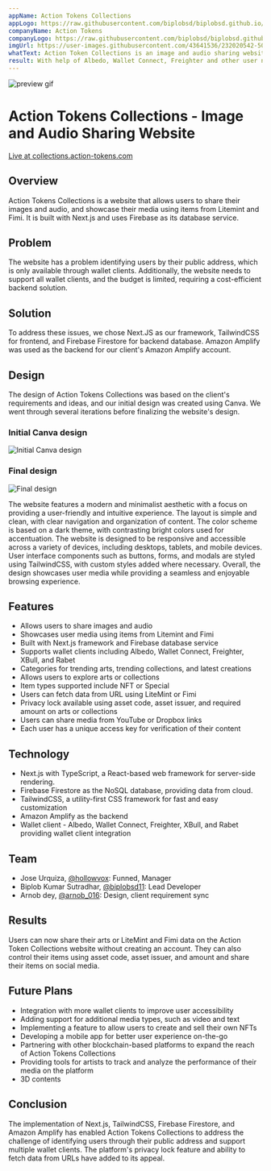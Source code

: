 ```yaml
---
appName: Action Tokens Collections
appLogo: https://raw.githubusercontent.com/biplobsd/biplobsd.github.io/data/images/logos/action-tokens.png
companyName: Action Tokens
companyLogo: https://raw.githubusercontent.com/biplobsd/biplobsd.github.io/data/images/logos/action-tokens.png
imgUrl: https://user-images.githubusercontent.com/43641536/232020542-503e6a6d-16da-4a3e-bfc1-7e10e5c5237a.png
whatText: Action Token Collections is an image and audio sharing website that stellar integrated.
result: With help of Albedo, Wallet Connect, Freighter and other user no need to create account
---
```


![preview gif](https://user-images.githubusercontent.com/43641536/232020542-503e6a6d-16da-4a3e-bfc1-7e10e5c5237a.png)

# Action Tokens Collections - Image and Audio Sharing Website

<a href="https://collections.action-tokens.com/">Live at collections.action-tokens.com</a>

## Overview

Action Tokens Collections is a website that allows users to share their images and audio, and showcase their media using items from Litemint and Fimi. It is built with Next.js and uses Firebase as its database service.

## Problem

The website has a problem identifying users by their public address, which is only available through wallet clients. Additionally, the website needs to support all wallet clients, and the budget is limited, requiring a cost-efficient backend solution.

## Solution

To address these issues, we chose Next.JS as our framework, TailwindCSS for frontend, and Firebase Firestore for backend database. Amazon Amplify was used as the backend for our client's Amazon Amplify account.

## Design

The design of Action Tokens Collections was based on the client's requirements and ideas, and our initial design was created using Canva. We went through several iterations before finalizing the website's design.

### Initial Canva design

![Initial Canva design](https://user-images.githubusercontent.com/43641536/232142586-754f13ff-ed77-4d34-8704-e50c50e921d0.jpeg)

### Final design

![Final design](https://user-images.githubusercontent.com/43641536/232143473-90377100-53cc-4146-82f0-294b096a8d8c.png)

The website features a modern and minimalist aesthetic with a focus on providing a user-friendly and intuitive experience. The layout is simple and clean, with clear navigation and organization of content. The color scheme is based on a dark theme, with contrasting bright colors used for accentuation. The website is designed to be responsive and accessible across a variety of devices, including desktops, tablets, and mobile devices. User interface components such as buttons, forms, and modals are styled using TailwindCSS, with custom styles added where necessary. Overall, the design showcases user media while providing a seamless and enjoyable browsing experience.

## Features

- Allows users to share images and audio
- Showcases user media using items from Litemint and Fimi
- Built with Next.js framework and Firebase database service
- Supports wallet clients including Albedo, Wallet Connect, Freighter, XBull, and Rabet
- Categories for trending arts, trending collections, and latest creations
- Allows users to explore arts or collections
- Item types supported include NFT or Special
- Users can fetch data from URL using LiteMint or Fimi
- Privacy lock available using asset code, asset issuer, and required amount on arts or collections
- Users can share media from YouTube or Dropbox links
- Each user has a unique access key for verification of their content

## Technology

- Next.js with TypeScript, a React-based web framework for server-side rendering.
- Firebase Firestore as the NoSQL database, providing data from cloud.
- TailwindCSS, a utility-first CSS framework for fast and easy customization
- Amazon Amplify as the backend
- Wallet client - Albedo, Wallet Connect, Freighter, XBull, and Rabet providing wallet client integration

## Team

- Jose Urquiza, <a href='https://twitter.com/@hollowvox'>@hollowvox</a>: Funned, Manager
- Biplob Kumar Sutradhar, <a href='https://twitter.com/@biplobsd11'>@biplobsd11</a>: Lead Developer
- Arnob dey, <a href='https://twitter.com/@arnob_016'>@arnob_016</a>: Design, client requirement sync

## Results

Users can now share their arts or LiteMint and Fimi data on the Action Token Collections website without creating an account. They can also control their items using asset code, asset issuer, and amount and share their items on social media.

## Future Plans

- Integration with more wallet clients to improve user accessibility
- Adding support for additional media types, such as video and text
- Implementing a feature to allow users to create and sell their own NFTs
- Developing a mobile app for better user experience on-the-go
- Partnering with other blockchain-based platforms to expand the reach of Action Tokens Collections
- Providing tools for artists to track and analyze the performance of their media on the platform
- 3D contents

## Conclusion

The implementation of Next.js, TailwindCSS, Firebase Firestore, and Amazon Amplify has enabled Action Tokens Collections to address the challenge of identifying users through their public address and support multiple wallet clients. The platform's privacy lock feature and ability to fetch data from URLs have added to its appeal.
